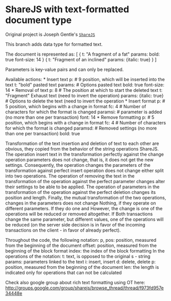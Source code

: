 ShareJS with text-formatted document type
=======

Original project is Joseph Gentle's [`ShareJS`](https://github.com/josephg/ShareJS)

This branch adds data type for formatted text.

The document is represented as:
[
    {
        t: "A fragment of a fat"
        params:
            bold: true
            font-size: 14
    }
    {
        t: "Fragment of an inclined"
        params: {italic: true}
    }
]

Parameters is key-value pairs and can only be replaced.

Available actions:
    * Insert text
        p: # 9 position, which will be inserted into the text
        t: "bold" pasted text
        params: # Options pasted text
            bold: true
            font-size: 14
    * Removal of text
        p: 8 # The position at which to start the deleted text
        t: "Fragment" Exhaust text (need to invert the operation)
        params: {italic: true} # Options to delete the text (need to invert the operation
    * Insert format
        p: # 5 position, which begins with a change in format
        fc: 4 # Number of characters for which the format is changed
        paramsi: # parameter is added (no more than one per transaction)
            font: 14
    * Remove formatting
        p: # 5 position, which begins with a change in format
        fc: 4 # Number of characters for which the format is changed
        paramsd: # Removed settings (no more than one per transaction)
            bold: true

Transformation of the text insertion and deletion of text to each other are obvious, they
copied from the behavior of the string operations ShareJS.
The operation insert text in the transformation perfectly against the change operation
parameters does not change, that is, it does not get the new settings.
Consequently, the operation changes the parameters of the transformation against
perfect insert operation does not change either split into two operations.
The operation of removing the text in the transformation of the operation against the perfect
parameter changes alter their settings to be able to be
applied.
The operation of parameters in the transformation of the operation against the perfect
deletion changes its position and length.
Finally, the mutual transformation of the two operations, changes in the parameters does not change
Nothing, if they operate on different parameters. If they do one and
However, the change is one of the operations will be reduced or removed altogether. If
Both transactions change the same parameter, but different values, one of the
operations will be reduced (on the server side decision is in favor of the
incoming transactions on the client - in favor of already perfect).

Throughout the code, the following notation:
    p, pos: position, measured from the beginning of the document
    offset: position, measured from the beginning of the block format
    index: the index of the block formatting
In the operations of the notation:
    t: text, is opposed to the original s - string
    params: parameters linked to the text
    i: insert, insert
    d: delete, delete
    p: position, measured from the beginning of the document
    len: the length is indicated only for operations that can not be calculated


Check also google group about rich text formatting using OT here: http://groups.google.com/group/sharejs/browse_thread/thread/f973fd957e34448e